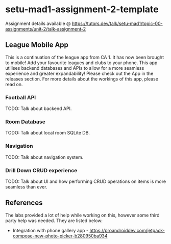 # setu-mad1-assignment-2-template

Assignment details available @ https://tutors.dev/talk/setu-mad1/topic-00-assignments/unit-2/talk-assignment-2


## League Mobile App

This is a continuation of the league app from CA 1. It has now been brought to mobile! Add your favourite leagues and clubs to your phone. This app utilises backend databases and APIs to allow for a more seamless experience and greater expandability!
Please check out the App in the releases section. For more details about the workings of this app, please read on.

### Football API

TODO: Talk about backend API.

### Room Database

TODO: Talk about local room SQLite DB.

### Navigation

TODO: Talk about navigation system.

### Drill Down CRUD experience

TODO: Talk about UI and how performing CRUD operations on items is more seamless than ever.


## References

The labs provided a lot of help while working on this, however some third party help was needed. They are listed below:
- Integration with phone gallery app - https://proandroiddev.com/jetpack-compose-new-photo-picker-b280950ba934